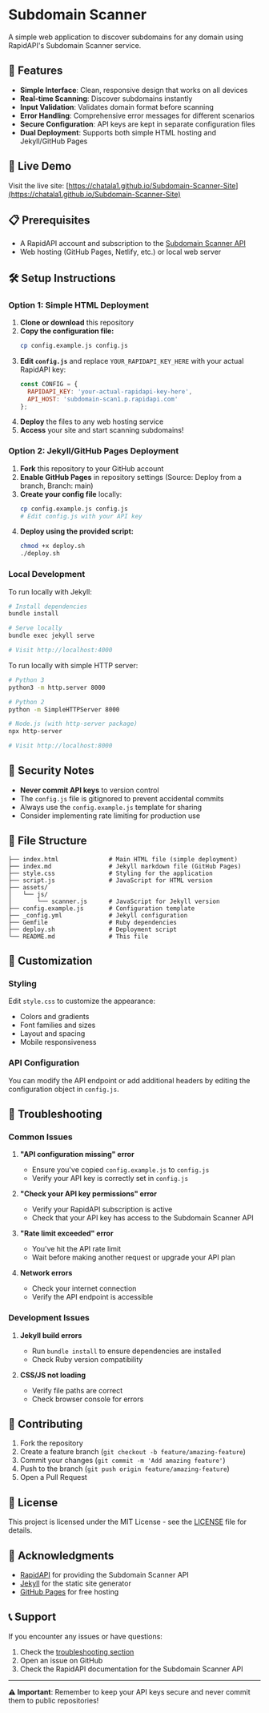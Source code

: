 # Subdomain Scanner

A simple web application to discover subdomains for any domain using RapidAPI's Subdomain Scanner service.

## 🌟 Features

- **Simple Interface**: Clean, responsive design that works on all devices
- **Real-time Scanning**: Discover subdomains instantly
- **Input Validation**: Validates domain format before scanning
- **Error Handling**: Comprehensive error messages for different scenarios
- **Secure Configuration**: API keys are kept in separate configuration files
- **Dual Deployment**: Supports both simple HTML hosting and Jekyll/GitHub Pages

## 🚀 Live Demo

Visit the live site: [https://chatala1.github.io/Subdomain-Scanner-Site](https://chatala1.github.io/Subdomain-Scanner-Site)

## 📋 Prerequisites

- A RapidAPI account and subscription to the [Subdomain Scanner API](https://rapidapi.com/SubdomainScan/api/subdomain-scan1/)
- Web hosting (GitHub Pages, Netlify, etc.) or local web server

## 🛠️ Setup Instructions

### Option 1: Simple HTML Deployment

1. **Clone or download** this repository
2. **Copy the configuration file:**
   ```bash
   cp config.example.js config.js
   ```
3. **Edit `config.js`** and replace `YOUR_RAPIDAPI_KEY_HERE` with your actual RapidAPI key:
   ```javascript
   const CONFIG = {
     RAPIDAPI_KEY: 'your-actual-rapidapi-key-here',
     API_HOST: 'subdomain-scan1.p.rapidapi.com'
   };
   ```
4. **Deploy** the files to any web hosting service
5. **Access** your site and start scanning subdomains!

### Option 2: Jekyll/GitHub Pages Deployment

1. **Fork** this repository to your GitHub account
2. **Enable GitHub Pages** in repository settings (Source: Deploy from a branch, Branch: main)
3. **Create your config file** locally:
   ```bash
   cp config.example.js config.js
   # Edit config.js with your API key
   ```
4. **Deploy using the provided script:**
   ```bash
   chmod +x deploy.sh
   ./deploy.sh
   ```

### Local Development

To run locally with Jekyll:

```bash
# Install dependencies
bundle install

# Serve locally
bundle exec jekyll serve

# Visit http://localhost:4000
```

To run locally with simple HTTP server:

```bash
# Python 3
python3 -m http.server 8000

# Python 2
python -m SimpleHTTPServer 8000

# Node.js (with http-server package)
npx http-server

# Visit http://localhost:8000
```

## 🔐 Security Notes

- **Never commit API keys** to version control
- The `config.js` file is gitignored to prevent accidental commits
- Always use the `config.example.js` template for sharing
- Consider implementing rate limiting for production use

## 📁 File Structure

```
├── index.html              # Main HTML file (simple deployment)
├── index.md                # Jekyll markdown file (GitHub Pages)
├── style.css               # Styling for the application
├── script.js               # JavaScript for HTML version
├── assets/
│   └── js/
│       └── scanner.js      # JavaScript for Jekyll version
├── config.example.js       # Configuration template
├── _config.yml             # Jekyll configuration
├── Gemfile                 # Ruby dependencies
├── deploy.sh               # Deployment script
└── README.md               # This file
```

## 🎨 Customization

### Styling
Edit `style.css` to customize the appearance:
- Colors and gradients
- Font families and sizes
- Layout and spacing
- Mobile responsiveness

### API Configuration
You can modify the API endpoint or add additional headers by editing the configuration object in `config.js`.

## 🐛 Troubleshooting

### Common Issues

1. **"API configuration missing" error**
   - Ensure you've copied `config.example.js` to `config.js`
   - Verify your API key is correctly set in `config.js`

2. **"Check your API key permissions" error**
   - Verify your RapidAPI subscription is active
   - Check that your API key has access to the Subdomain Scanner API

3. **"Rate limit exceeded" error**
   - You've hit the API rate limit
   - Wait before making another request or upgrade your API plan

4. **Network errors**
   - Check your internet connection
   - Verify the API endpoint is accessible

### Development Issues

1. **Jekyll build errors**
   - Run `bundle install` to ensure dependencies are installed
   - Check Ruby version compatibility

2. **CSS/JS not loading**
   - Verify file paths are correct
   - Check browser console for errors

## 🤝 Contributing

1. Fork the repository
2. Create a feature branch (`git checkout -b feature/amazing-feature`)
3. Commit your changes (`git commit -m 'Add amazing feature'`)
4. Push to the branch (`git push origin feature/amazing-feature`)
5. Open a Pull Request

## 📄 License

This project is licensed under the MIT License - see the [LICENSE](LICENSE) file for details.

## 🙏 Acknowledgments

- [RapidAPI](https://rapidapi.com/) for providing the Subdomain Scanner API
- [Jekyll](https://jekyllrb.com/) for the static site generator
- [GitHub Pages](https://pages.github.com/) for free hosting

## 📞 Support

If you encounter any issues or have questions:

1. Check the [troubleshooting section](#-troubleshooting)
2. Open an issue on GitHub
3. Check the RapidAPI documentation for the Subdomain Scanner API

---

**⚠️ Important**: Remember to keep your API keys secure and never commit them to public repositories!